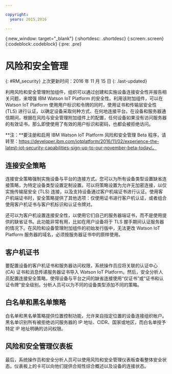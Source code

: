 ```yaml
---

copyright:
  years: 2015,2016

---
```


{:new_window: target="\_blank"}
{:shortdesc: .shortdesc}
{:screen:.screen}
{:codeblock:.codeblock}
{:pre: .pre}

# 风险和安全管理
{: #RM_security}
上次更新时间：2016 年 11 月 15 日
{: .last-updated}

利用风险和安全管理附加组件，组织可以通过创建和实施设备连接安全性并报告相关问题，来增强 IBM Watson IoT Platform 的安全性。利用该附加组件，可以在 Watson IoT Platform 使用用户标识和令牌的同时，使用证书和传输层安全性 (TLS) 进行认证，以确定设备采取何种方式、在何地连接平台。在设备和服务器通信期间，根据在风险与安全管理附加组件上的配置，任何设备如果没有访问服务器的有效证书，那么即使使用了有效的用户标识和密码，也都会被拒绝访问。

**注：**要注册和启用 IBM Watson IoT Platform 风险和安全管理 Beta 程序，请转至：https://developer.ibm.com/iotplatform/2016/11/02/experience-the-latest-iot-security-capabilities-sign-up-to-our-november-beta-today/。

## 连接安全策略

连接安全策略强制实施设备与平台的连接方式。您可以为所有设备类型设置缺省连接策略，为特定设备类型设置定制设置。可以将策略设置为允许无加密连接，以仅实施传输层安全 (TLS) 连接，以及支持设备通过客户机端证书进行认证。使用客户机端证书时，安全策略提供了其他选项：仅使用证书进行客户机认证，或者组合使用客户机证书与客户机标识和认证令牌对。   

还可以为客户机设置连接安全性，以使用它们自己的服务器端证书，而不是使用提供的缺省证书。此功能非常有用，比如在用户设备将于 TLS 握手期间认证服务器的情况下。在风险和设备管理附加组件的初始发行版中，无法更改 Watson IoT Platform 服务器的域名，必须按服务器证书中的原样使用。

## 客户机证书

要配置设备的客户机证书和服务器访问权限，系统操作员应将关联的认证中心 (CA) 证书和消息传递服务器证书导入 Watson IoT Platform。然后，安全分析人员配置连接安全策略，使得设备与平台之间的缺省连接使用“仅证书”或“证书和认证令牌”安全级别。分析人员可以为不同的设备类型添加不同的策略。

## 白名单和黑名单策略

白名单和黑名单策略提供位置控制功能，允许来自指定位置的设备连接组织帐户。黑名单识别所有被拒绝访问服务器的 IP 地址、CIDR、国家或地区，而白名单授予特定 IP 地址明确的访问权限。

## 风险和安全管理仪表板

最后，系统操作员和安全分析人员可以使用风险和安全管理仪表板查看整体安全状态。仪表板上的卡可以向他们提供合规性综合概述以及设备的连接状态。
